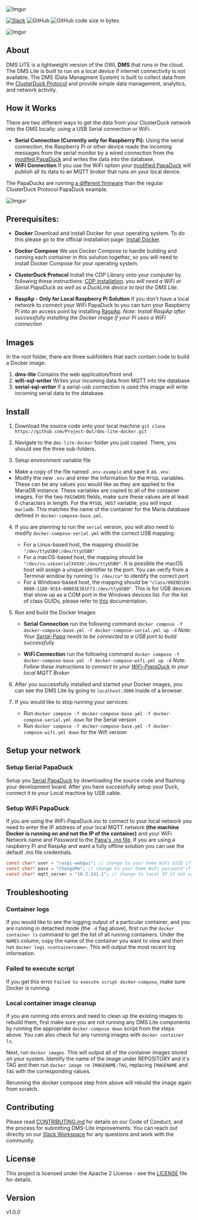 ![Imgur](https://i.imgur.com/XLb61lc.png)

[![Slack](https://img.shields.io/badge/Join-Slack-blue?logo=slack&style=flat-square)](https://www.project-owl.com/slack)  ![GitHub](https://img.shields.io/github/license/project-owl/dms-lite-docker?style=flat-square) ![GitHub code size in bytes](https://img.shields.io/github/languages/code-size/project-owl/dms-lite-docker?logo=github&style=flat-square)


![Imgur](https://i.imgur.com/3zInWHg.jpg)


## About
DMS LITE is a lightweight version of the OWL **DMS** that runs in the cloud. The DMS Lite is built to run on a local device if internet connectivity is not available. The DMS (Data Managment System) is built to collect data from the [ClusterDuck Protocol](https://github.com/Call-for-Code/ClusterDuck-Protocol) and provide simple data management, analytics, and network activity.

## How it Works
There are two different ways to get the data from your ClusterDuck network into the DMS locally: using a USB Serial connection or WiFi.

- **Serial Connection (Currently only for Raspberry Pi):** Using the serial connection, the Raspberry Pi or other device reads the incoming messages from the serial monitor by a wired connection from the [modifed PapaDuck](https://github.com/Call-for-Code/ClusterDuck-Protocol/tree/master/examples/6.PaPi-DMS-Lite-Examples/Serial-PaPiDuckExample) and writes the data into the database.
- **WiFi Connection** If you use the WiFi option your [modified PapaDuck](https://github.com/Call-for-Code/ClusterDuck-Protocol/tree/master/examples/6.PaPi-DMS-Lite-Examples/PapiDuckExample-wifi) will publish all its data to an MQTT broker that runs on your local device.

The PapaDucks are running [a different firmware](https://github.com/Call-for-Code/ClusterDuck-Protocol/tree/master/examples/6.PaPi-DMS-Lite-Examples) than the regular ClusterDuck Protocol PapaDuck example.


![Imgur](https://i.imgur.com/B5NbR0k.jpg)

## Prerequisites:

-  **Docker** Download and install Docker for your operating system. To do this please go to the official installation page: [Install Docker](https://docs.docker.com/get-docker/).

- **Docker Compose** We use Docker Compose to handle building and running each container in this solution together, so you
will need to install Docker Compose for your operating system.

-  **ClusterDuck Protocol** Install the CDP Library onto your computer by following these instructions:  [CDP installation](https://github.com/Call-for-Code/ClusterDuck-Protocol/wiki/getting-started). _you will need a WiFi or Serial PapaDuck as well as a DuckLink device to test the DMS Lite._

- **RaspAp - Only for Local Raspberry Pi Solution** If you don't have a local network to connect your WiFi PapaDuck to you can turn your Raspberry Pi into an access point by installing [RaspAp](https://raspap.com/#quick). *Note: Install RaspAp after successfully installing the Docker image if your Pi uses a WiFi connection*

## Images
In the root folder, there are three subfolders that each contain code to build a Docker image:

 1. **dms-lite** Contains the web application/front end.
 2. **wifi-sql-writer** Writes your incoming data from MQTT into the database
 3. **serial-sql-writer** If a serial-usb connection is used this image will write incoming serial data to the database.

## Install

1. Download the source code onto your local machine
 `git clone https://github.com/Project-Owl/dms-lite-docker.git`

2. Navigate to the `dms-lite-docker` folder you just copied. There, you should see the three sub-folders.

3. Setup environment variable file
- Make a copy of the file named `.env.example` and save it as `.env`.
- Modify the new `.env` and enter the information for the `MYSQL` variables. These can be any values you would like as they are applied to the MariaDB instance. These variables are copied to all of the container images. For the two `PASSWORD` fields, make sure these values are at least 6 characters in length. For the `MYSQL_HOST` variable, you will input `mariadb`. This matches the name of the container for the Maria database defined in `docker-compose-base.yml`.

4. If you are planning to run the `serial` version, you will also need to modify `docker-compose-serial.yml` with the correct USB mapping:

   * For a Linux-based host, the mapping should be `"/dev/ttyUSB0:/dev/ttyUSB0"`
   * For a macOS-based host, the mapping should be `"/dev/cu.usbserialXXXXX:/dev/ttyUSB0"`. It is possible the macOS host will assign a unique identifier to the port. You can verify from a Terminal window by running `ls /dev/cu*` to identify the correct port.
   * For a Windows-based host, the mapping should be `"class/86E0D1E0-8089-11D0-9CE4-08003E301F73:/dev/ttyUSB0"`. This is for USB devices that show up as a COM port in the Windows devices list. For the list of class GUIDs, please refer to [this](https://docs.microsoft.com/en-us/virtualization/windowscontainers/deploy-containers/hardware-devices-in-containers?WT.mc_id=IoT-MVP-5002324) documentation.


5. Run and build the Docker Images
   - **Serial Connection** run the following command
 `docker compose -f docker-compose-base.yml -f docker-compose-serial.yml up -d`
 *Note: Your [Serial-Papa](https://github.com/Call-for-Code/ClusterDuck-Protocol/tree/master/examples/6.PaPi-DMS-Lite-Examples/Serial-PaPiDuckExample) needs to be connected to a USB port to build successfully*

    - **WiFi Connection** run the following command
 `docker compose -f docker-compose-base.yml -f docker-compose-wifi.yml up -d`
 *Note: Follow these instructions to connect to your [WiFi-PapaDuck](https://github.com/Call-for-Code/ClusterDuck-Protocol/tree/master/examples/6.PaPi-DMS-Lite-Examples/PapiDuckExample-wifi) to your local MQTT Broker*

6. After you successfully installed and started your Docker images, you can see the DMS Lite by going to `localhost:3000` inside of a browser.

7. If you would like to stop running your services:
   - Run `docker compose -f docker-compose-base.yml -f docker-compose-serial.yml down` for the Serial version
   - Run `docker compose -f docker-compose-base.yml -f docker-compose-wifi.yml down` for the Wifi version


## Setup your network

### Setup Serial PapaDuck
Setup you [Serial PapaDuck](https://github.com/Call-for-Code/ClusterDuck-Protocol/blob/master/examples/6.PaPi-DMS-Lite-Examples/Serial-PaPiDuckExample/Serial-PaPiDuckExample.ino) by downloading the source code and flashing your development board. After you have successfully setup your Duck, connect it to your Local machine by USB cable.

### Setup WiFi PapaDuck
If you are using the WiFi-PapaDuck.ino to connect to your local network you need to enter the IP address of your local MQTT network **(the machine Docker is running on and not the IP of the container)** and your WiFi Network name and Password to the [Papa's .ino file](https://github.com/Call-for-Code/ClusterDuck-Protocol/blob/master/examples/6.PaPi-DMS-Lite-Examples/PapiDuckExample-wifi/PapiDuckExample-wifi.ino). If you are using a raspberry Pi and RaspAp and want a fully offline solution you can use the default .ino file credentials.

```c
const char* user = "raspi-webgui"; // change to your home WiFi SSID if not using RaspAp
const char* pass = "ChangeMe"; // change to your home WiFi password if not using RaspAp
const char* mqtt_server = "10.3.141.1"; // change to local IP if not using RaspAp
```

## Troubleshooting

### Container logs
If you would like to see the logging output of a particular container, and you are running in detached mode (the `-d` flag above),
first run the `docker container ls` command to get the list of all running containers. Under the `NAMES` column, copy the name of the container
you want to view and then run `docker logs <containername>`. This will output the most recent log information.

### Failed to execute script
If you get this error `Failed to execute script docker-compose`, make sure Docker is running.

### Local container image cleanup
If you are running into errors and need to clean up the existing images to rebuild them, first make sure you are not running any
DMS Lite components by running the appropriate `docker-compose down` script from the steps above. You can also check for any running
images with `docker container ls`.

Next, run `docker images`. This will output all of the container images stored on your system. Identify the name of the image under
REPOSITORY and it's TAG and then run `docker image rm IMAGENAME:TAG`, replacing `IMAGENAME` and `TAG` with the corresponding values.

Rerunning the docker compose step from above will rebuild the image again from scratch.


## Contributing

Please read [CONTRIBUTING.md](CONTRIBUTING.md) for details on our Code of Conduct, and the process for submitting DMS-Lite improvements. You can reach out directly on our [Slack Workspace](https://www.project-owl.com/slack) for any questions and work with the community.


## License

This project is licensed under the Apache 2 License - see the [LICENSE](LICENSE) file for details.

## Version
v1.0.0



